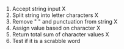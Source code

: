 1. Accept string input X
2. Split string into letter characters X
3. Remove " " and punctuation from string X
4. Assign value based on character X
5. Return total sum of character values X
6. Test if it is a scrabble word

